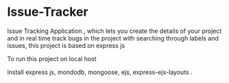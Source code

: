 # Issue-Tracker
Issue Tracking Application , which lets you create the details of your project and in real time track bugs in the project with searching through labels and issues, this project is based on express js


To run this project on local host

Install express js, mondodb, mongoose, ejs, express-ejs-layouts .
